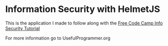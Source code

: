 # Information Security with HelmetJS

This is the application I made to follow along with the [Free Code Camp Info Security Tutorial](https://www.freecodecamp.org/learn/information-security/information-security-with-helmetjs/)

For more information go to UsefulProgrammer.org